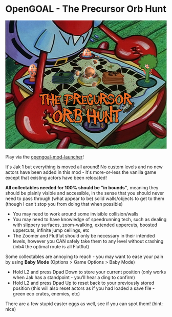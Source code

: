 # OpenGOAL - The Precursor Orb Hunt

<img src="https://raw.githubusercontent.com/dallmeyer/opengoal-orbhunt/main/ModImage.png" height="400">

Play via the [opengoal-mod-launcher](https://opengoal-unofficial-mods.github.io)!


It's Jak 1 but everything is moved all around! No custom levels and no new actors have been added in this mod - it's more-or-less the vanilla game except that existing actors have been relocated!


**All collectables needed for 100% should be "in bounds"**, meaning they should be plainly visible and accessible, in the sense that you should never need to pass through (what appear to be) solid walls/objects to get to them (though I can't stop you from doing that when possible)
- You may need to work around some invisible collision/walls
- You may  need to have knowledge of speedrunning tech, such as dealing with slippery surfaces, zoom-walking, extended uppercuts, boosted uppercuts, infinite jump ceilings, etc
- The Zoomer and Flutflut should only be necessary in their intended levels, however you CAN safely take them to any level without crashing (inb4 the optimal route is all Flutflut)

  
Some collectables are annoying to reach - you may want to ease your pain by using **Baby Mode** (Options > Game Options > Baby Mode)
- Hold L2 and press Dpad Down to store your current position (only works when Jak has a standpoint - you'll hear a ding to confirm)
- Hold L2 and press Dpad Up to reset back to your previously stored position (this will also reset actors as if you had loaded a save file - green eco crates, enemies, etc)


There are a few stupid easter eggs as well, see if you can spot them! (hint: nice)
